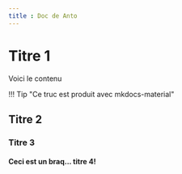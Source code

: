 ```yaml
---
title : Doc de Anto
---
```


# Titre 1

Voici le contenu

!!! Tip "Ce truc est produit avec mkdocs-material"

## Titre 2

### Titre 3

#### Ceci est un braq... titre 4!
